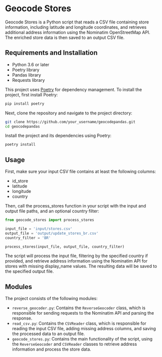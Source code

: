 # Geocode Stores

Geocode Stores is a Python script that reads a CSV file containing store information, including latitude and longitude coordinates, and retrieves additional address information using the Nominatim OpenStreetMap API. The enriched store data is then saved to an output CSV file.

## Requirements and Installation
- Python 3.6 or later
- Poetry library
- Pandas library
- Requests library

This project uses [Poetry](https://python-poetry.org/) for dependency management. To install the project, first install Poetry:

```bash
pip install poetry
````

Next, clone the repository and navigate to the project directory:

```bash
git clone https://github.com/your_username/geocodepandas.git
cd geocodepandas
```

Install the project and its dependencies using Poetry:

```bash
poetry install
```

## Usage

First, make sure your input CSV file contains at least the following columns:

- id_store
- latitude
- longitude
- country
  
Then, call the process_stores function in your script with the input and output file paths, and an optional country filter:

```python
from geocode_stores import process_stores

input_file = 'input/stores.csv'
output_file = 'output/update_stores_br.csv'
country_filter = 'BR'

process_stores(input_file, output_file, country_filter)

```

The script will process the input file, filtering by the specified country if provided, and retrieve address information using the Nominatim API for stores with missing display_name values. The resulting data will be saved to the specified output file.


## Modules

The project consists of the following modules:

- `reverse_geocoder.py`: Contains the `ReverseGeocoder` class, which is responsible for sending requests to the Nominatim API and parsing the response.
- `read_csv.py`: Contains the `CSVReader` class, which is responsible for reading the input CSV file, adding missing address columns, and saving the processed data to an output file.
- `geocode_stores.py`: Contains the main functionality of the script, using the `ReverseGeocoder` and `CSVReader` classes to retrieve address information and process the store data.
